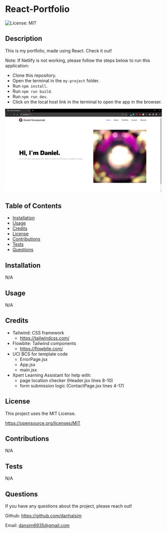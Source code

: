 # React-Portfolio

![License: MIT](https://img.shields.io/badge/License-MIT-yellow.svg)

## Description

This is my portfolio, made using React. Check it out!

Note: If Netlify is not working, please follow the steps below to run this application:
- Clone this repository.
- Open the terminal in the `my-project` folder.
- Run `npm install`.
- Run `npm run build`.
- Run `npm run dev`.
- Click on the local host link in the terminal to open the app in the browser.


![screenshot](./my-project/public/screenshot.png)


## Table of Contents

- [Installation](#installation)
- [Usage](#usage)
- [Credits](#credits)
- [License](#license)
- [Contributions](#contributions)
- [Tests](#Tests)
- [Questions](#Questions)


## Installation

N/A


## Usage

N/A


## Credits

- Tailwind: CSS framework
  - https://tailwindcss.com/
- Flowbite: Tailwind components
  - https://flowbite.com/
- UCI BCS for template code
  - ErrorPage.jsx
  - App.jsx
  - main.jsx
- Xpert Learning Assistant for help with:
  - page location checker (Header.jsx lines 8-10)
  - form submission logic (ContactPage.jsx lines 4-17)


## License

This project uses the MIT License.

https://opensource.org/licenses/MIT 


## Contributions

N/A


## Tests

N/A


## Questions

If you have any questions about the project, please reach out!

Github: https://github.com/danhalsim

Email: dansim6935@gmail.com